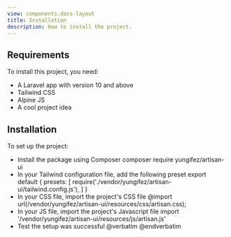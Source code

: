 ```yaml
---
view: components.docs-layout
title: Installation
description: How to install the project.
---
```


## Requirements

To install this project, you need:

- A Laravel app with version 10 and above
- Tailwind CSS
- Alpine JS
- A cool project idea


## Installation

To set up the project:

<ul class="flex flex-col gap-5">
    <li>
        Install the package using Composer
        <x-code-block-wrapper language="bash">
            composer require yungifez/artisan-ui
        </x-code-block-wrapper>
    </li>
    <li>
        In your Tailwind configuration file, add the following preset
        <x-code-block-wrapper title="tailwind.config.js" language="js{2-4}{2-4}">
export default {
  presets: [
    require('./vendor/yungifez/artisan-ui/tailwind.config.js'),
  ]
}
        </x-code-block-wrapper>
    </li>
    <li>
    In your CSS file, import the project's CSS file
    <x-code-block-wrapper title="app.css" language="css">
        @import url(/vendor/yungifez/artisan-ui/resources/css/artisan.css);
    </x-code-block-wrapper>
    </li>
    <li>
    In your JS file, import the project's Javascript file
    <x-code-block-wrapper title="app.js" language="js">
        import '/vendor/yungifez/artisan-ui/resources/js/artisan.js'
    </x-code-block-wrapper>
    </li>
    <li>
    Test the setup was successful
    <x-code-block-wrapper title="index.blade.php" language="blade">
        @verbatim
        <x-aui::button></x-aui::button>
        @endverbatim
    </x-code-block-wrapper>
    </li>
</ul>

